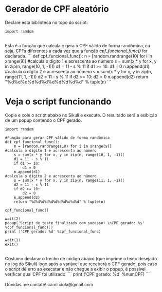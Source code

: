 # Gerador de CPF aleatório

Declare esta biblioteca no topo do script:
```
import random
```
<br>
Esta é a função que calcula e gera o CPF válido de forma randômica, ou seja, CPFs diferentes a cada vez que a função <i>cpf_funcional_func()</i> for declarada.
```
def cpf_funcional_func():                                                                                             
    n = [random.randrange(10) for i in xrange(9)]                                                                                            
#calcula o dígito 1 e acrescenta ao número
    s = sum(x * y for x, y in zip(n, range(10, 1, -1)))
    d1 = 11 - s % 11
    if d1 >= 10:
        d1 = 0
    n.append(d1)                                                                                                
#calcula o dígito 2 e acrescenta ao número
    s = sum(x * y for x, y in zip(n, range(11, 1, -1)))
    d2 = 11 - s % 11
    if d2 >= 10:
        d2 = 0
    n.append(d2)                                                                                         
    return "%d%d%d%d%d%d%d%d%d%d%d" % tuple(n)
```

# Veja o script funcionando

Copie e cole o script abaixo no Sikuli e execute. O resultado será a exibição de um popup contendo o CPF gerado.
```
import random

#Função para gerar CPF válido de forma randômica
def cpf_funcional_func():                                                                                             
    n = [random.randrange(10) for i in xrange(9)]                                                                                            
#calcula o dígito 1 e acrescenta ao número
    s = sum(x * y for x, y in zip(n, range(10, 1, -1)))
    d1 = 11 - s % 11
    if d1 >= 10:
        d1 = 0
    n.append(d1)                                                                                                
#calcula o dígito 2 e acrescenta ao número
    s = sum(x * y for x, y in zip(n, range(11, 1, -1)))
    d2 = 11 - s % 11
    if d2 >= 10:
        d2 = 0
    n.append(d2)                                                                                         
    return "%d%d%d%d%d%d%d%d%d%d%d" % tuple(n)

cpf_funcional_func()

wait(2)
popup('Script de teste finalizado com sucesso! \nCPF gerado: %s' %cpf_funcional_func())
print ('CPF gerado: %d' %cpf_funcional_func)

wait(1)
exit()
```
<br>
Costumo declarar o trecho de código abaixo (que imprime o texto desejado no log do Sikuli) logo após a variável que receberá o CPF gerado, pois caso o script dê erro ao executar e não chegue a exibir o popup, é possível verificar qual CPF foi utilizado.
```
print ('CPF gerado: %d' %numCPF)
```
<br></br>
Dúvidas me contate! carol.ciola@gmail.com
